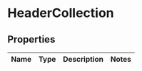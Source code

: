 
# HeaderCollection

## Properties
Name | Type | Description | Notes
------------ | ------------- | ------------- | -------------



